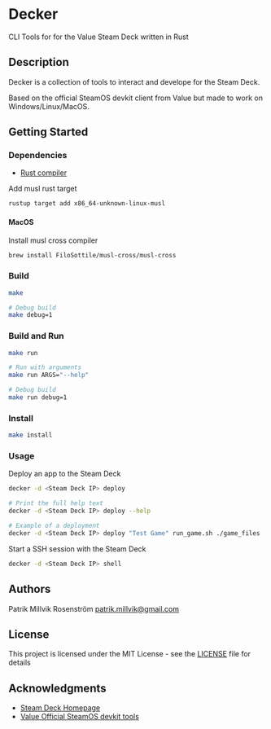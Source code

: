 # Decker

CLI Tools for for the Value Steam Deck written in Rust

## Description

Decker is a collection of tools to interact and develope for the Steam Deck.

Based on the official SteamOS devkit client from Value but made to work on Windows/Linux/MacOS.

## Getting Started

### Dependencies

* [Rust compiler](https://www.rust-lang.org/tools/install)

Add musl rust target
```bash
rustup target add x86_64-unknown-linux-musl
```

#### MacOS
Install musl cross compiler
```bash
brew install FiloSottile/musl-cross/musl-cross
```

### Build

```bash
make

# Debug build
make debug=1
```

### Build and Run
```bash
make run

# Run with arguments
make run ARGS="--help"

# Debug build
make run debug=1
```

### Install
```bash
make install
```

### Usage
Deploy an app to the Steam Deck
```bash
decker -d <Steam Deck IP> deploy

# Print the full help text
decker -d <Steam Deck IP> deploy --help

# Example of a deployment
decker -d <Steam Deck IP> deploy "Test Game" run_game.sh ./game_files
```

Start a SSH session with the Steam Deck
```bash
decker -d <Steam Deck IP> shell
```


## Authors

Patrik Millvik Rosenström <patrik.millvik@gmail.com>

## License

This project is licensed under the MIT License - see the [LICENSE](LICENSE) file for details

## Acknowledgments

* [Steam Deck Homepage](https://www.steamdeck.com)
* [Value Official SteamOS devkit tools](https://gitlab.steamos.cloud/devkit/steamos-devkit)
